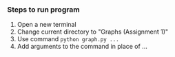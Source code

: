 ### Steps to run program
1. Open a new terminal
2. Change current directory to "Graphs (Assignment 1)"
3. Use command `python graph.py ...`
4. Add arguments to the command in place of ...